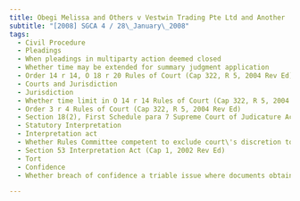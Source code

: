```yaml
---
title: Obegi Melissa and Others v Vestwin Trading Pte Ltd and Another 
subtitle: "[2008] SGCA 4 / 28\_January\_2008"
tags:
  - Civil Procedure
  - Pleadings
  - When pleadings in multiparty action deemed closed
  - Whether time may be extended for summary judgment application
  - Order 14 r 14, O 18 r 20 Rules of Court (Cap 322, R 5, 2004 Rev Ed)
  - Courts and Jurisdiction
  - Jurisdiction
  - Whether time limit in O 14 r 14 Rules of Court (Cap 322, R 5, 2004 Rev Ed) for summary judgment applications absolute or extendable by court
  - Order 3 r 4 Rules of Court (Cap 322, R 5, 2004 Rev Ed)
  - Section 18(2), First Schedule para 7 Supreme Court of Judicature Act (Cap 322, 1999 Rev Ed)
  - Statutory Interpretation
  - Interpretation act
  - Whether Rules Committee competent to exclude court\'s discretion to extend time
  - Section 53 Interpretation Act (Cap 1, 2002 Rev Ed)
  - Tort
  - Confidence
  - Whether breach of confidence a triable issue where documents obtained from discarded rubbish bags

---
```


